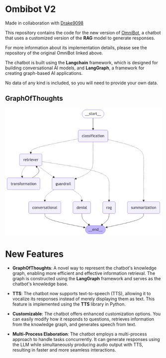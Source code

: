 # Ombibot V2

Made in collaboration with [Drake9098](https://github.com/Drake9098)

This repository contains the code for the new version of [OmniBot](https://github.com/GiuseppeBellamacina/OmniBot), a chatbot that uses a customized version of the **RAG** model to generate responses.

For more information about its implementation details, please see the repository of the original OmniBot linked above.

The chatbot is built using the **Langchain** framework, which is designed for building conversational AI models, and **LangGraph**, a framework for creating graph-based AI applications.

No data of any kind is included, so you will need to provide your own data.

## GraphOfThoughts

![GraphOfThoughts](assets/graph.png)

# New Features

- **GraphOfThoughts**: A novel way to represent the chatbot's knowledge graph, enabling more efficient and effective information retrieval. The graph is constructed using the **LangGraph** framework and serves as the chatbot's knowledge base.

- **TTS**: The chatbot now supports text-to-speech (TTS), allowing it to vocalize its responses instead of merely displaying them as text. This feature is implemented using the **TTS** library in Python.

- **Customizable**: The chatbot offers enhanced customization options. You can easily modify how it responds to questions, retrieves information from the knowledge graph, and generates speech from text.

- **Multi-Process Elaboration**: The chatbot employs a multi-process approach to handle tasks concurrently. It can generate responses using the LLM while simultaneously producing audio output with TTS, resulting in faster and more seamless interactions.
